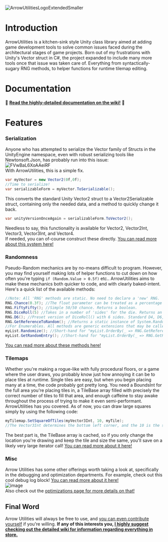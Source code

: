 ![ArrowUtilitiesLogoExtendedSmaller](https://user-images.githubusercontent.com/26573464/175208419-2e73cbe8-0b4b-4887-8505-e5ed9e9145fc.png)

# Introduction
ArrowUtilities is a kitchen-sink style Unity class library aimed at adding game development tools to solve common issues faced during the architectural stages of game projects. Born out of my frustrations with Unity's Vector struct in C#, the project expanded to include many more tools once that issue was taken care of. Everything from syntactically-sugary RNG methods, to helper functions for runtime tilemap editing.

# Documentation

📖 **[Read the highly-detailed documentation on the wiki!](https://github.com/HunAndBun/ArrowUtilities/wiki)** 📖

# Features

### Serialization
Anyone who has attempted to serialize the Vector family of Structs in the UnityEngine namespace, even with robust serializing tools like Newtonsoft.Json, has probably run into this issue: 
<br/> ![FVwBaL6XoAAeiRF](https://user-images.githubusercontent.com/26573464/175223683-25b21efd-63b3-4e68-a642-87ad454b4adc.png)
<br/>With ArrowUtilities, this is a simple fix.

```C#
var myVector = new Vector2(0f,0f);
//Time to serialize!
var serializableForm = myVector.ToSerializable();
```

This converts the standard Unity Vector2 struct to a Vector2Serializable struct, containing only the needed data, and a
method to quickly change it back.

```C#
var unityVersionOnceAgain = serializableForm.ToVector2();
```

Needless to say, this functionality is available for Vector2, Vector2Int, Vector3, Vector3Int, and Vector4.<br/>
If needed, you can of-course construct these directly. [You can read more about this system here!](https://github.com/HunAndBun/ArrowUtilities/wiki/(Struct)-SerializableVectorStructs)

### Randomness
Pseudo-Random mechanics are by no-means difficult to program. However, you may find yourself making lots of helper
functions to cut down on how often you're typing `if (Random.Value > 0.5f)` etc.. ArrowUtilities aims to make these
mechanics both quicker to code, and with clearly baked-intent. Here's a quick list of the available methods:

```C#
//Note: All 'RNG' methods are static. No need to declare a 'new' RNG.
RNG.Chance(0.3f); //The float parameter can be treated as a percentage chance. 0.3f is 30% chance, etc.. Returns a boolean. 
RNG.FiftyFifty(); //Simple 50/50 chance. Returns a boolean. 
RNG.DiceRoll(5) //Takes in a number of 'sides' for the die. Returns an int from 1 to the number of sides.
RNG.D6(); //Preset version of DiceRoll() with 6 sides. Standard D4, D6, D10, D12, and D20 are all implemented. 
RNG.GetReferenceToRandom(); //Returns a static instance of System.Random, instantiated the first time you call it. 
//For Enumerables. All methods are generic extensions that may be called directly using the dot operator.
myList.Randomize(); //Short-hand for "myList.OrderBy(_ => RNG.GetReferenceToRandom.Next());"
myList.GetRandomEntry(); //Short-hand for "myList.OrderBy(_ => RNG.GetReferenceToRandom().Next()).First()"
```
[You can read more about these methods here!](https://github.com/HunAndBun/ArrowUtilities/wiki/(Class)-RNG)

### Tilemaps
Whether you're making a rogue-like with fully procedural floors, or a game where the user draws, you probably know just how annoying it can be to place tiles at runtime. Single tiles are easy, but when you begin placing many at a time, the code probably got pretty long. You need a BoundsInt for the full area you're placing tiles in, a TileBase array filled with precisely the correct number of tiles to fill that area, and enough caffeine to stay awake throughout the process of trying to make it even semi-performant. 
<br/>ArrowUtilities has you covered. As of now, you can draw large squares simply by using the following code:

```C#
myTilemap.SetSquareOfTiles(myVector3Int, 10, myTile); 
//The Vector3Int determines the bottom left corner, and the 10 is the size-per-side.
```

The best part is, the TileBase array is cached, so if you only change the location you're drawing and keep the tile and size the same, you'll save on a likely very large iterator call! [You can read more about it here!](https://github.com/HunAndBun/ArrowUtilities/wiki/(Class)-TileHelpers)

### Misc
Arrow Utilities has some other offerings worth taking a look at, specifically in the debugging and optimization departments. For example, check out this cool debug log block! [You can read more about it here!](https://github.com/HunAndBun/ArrowUtilities/wiki/(Class)-BetterDebug)
<br/> ![image](https://user-images.githubusercontent.com/26573464/178102421-601ef8b1-3c06-4267-a174-7f90089d9c43.png)
<br/> Also check out the [optimizations page for more details on that!](https://github.com/HunAndBun/ArrowUtilities/wiki/(Class)-MethodSpeedTester)

## Final Word
Arrow Utilities will always be free to use, and [you can even contribute yourself](https://github.com/HunAndBun/ArrowUtilities/blob/main/CONTRIBUTING.md) if you're willing. **If any of this interests you, [I highly suggest checking out the detailed wiki for information regarding everything in store.](https://github.com/HunAndBun/ArrowUtilities/wiki)** 

